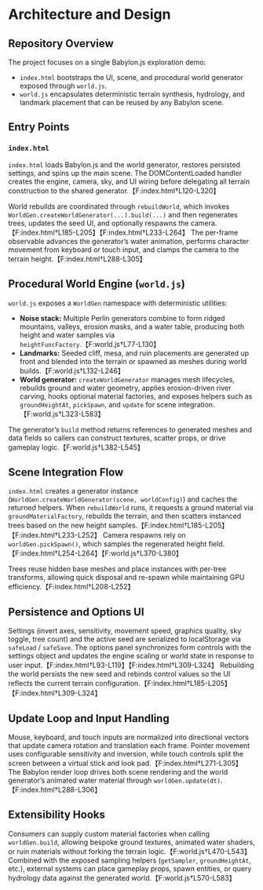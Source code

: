 # Architecture and Design

## Repository Overview

The project focuses on a single Babylon.js exploration demo:

- `index.html` bootstraps the UI, scene, and procedural world generator exposed through `world.js`.
- `world.js` encapsulates deterministic terrain synthesis, hydrology, and landmark placement that can be reused by any Babylon scene.

## Entry Points

### `index.html`
`index.html` loads Babylon.js and the world generator, restores persisted settings, and spins up the main scene. The DOMContentLoaded handler creates the engine, camera, sky, and UI wiring before delegating all terrain construction to the shared generator.【F:index.html†L120-L320】

World rebuilds are coordinated through `rebuildWorld`, which invokes `WorldGen.createWorldGenerator(...).build(...)` and then regenerates trees, updates the seed UI, and optionally respawns the camera.【F:index.html†L185-L205】【F:index.html†L233-L264】 The per-frame observable advances the generator’s water animation, performs character movement from keyboard or touch input, and clamps the camera to the terrain height.【F:index.html†L288-L305】

## Procedural World Engine (`world.js`)

`world.js` exposes a `WorldGen` namespace with deterministic utilities:

- **Noise stack:** Multiple Perlin generators combine to form ridged mountains, valleys, erosion masks, and a water table, producing both height and water samples via `heightFuncFactory`.【F:world.js†L77-L130】
- **Landmarks:** Seeded cliff, mesa, and ruin placements are generated up front and blended into the terrain or spawned as meshes during world builds.【F:world.js†L132-L246】
- **World generator:** `createWorldGenerator` manages mesh lifecycles, rebuilds ground and water geometry, applies erosion-driven river carving, hooks optional material factories, and exposes helpers such as `groundHeightAt`, `pickSpawn`, and `update` for scene integration.【F:world.js†L323-L583】

The generator’s `build` method returns references to generated meshes and data fields so callers can construct textures, scatter props, or drive gameplay logic.【F:world.js†L382-L545】

## Scene Integration Flow

`index.html` creates a generator instance (`WorldGen.createWorldGenerator(scene, worldConfig)`) and caches the returned helpers. When `rebuildWorld` runs, it requests a ground material via `groundMaterialFactory`, rebuilds the terrain, and then scatters instanced trees based on the new height samples.【F:index.html†L185-L205】【F:index.html†L233-L252】 Camera respawns rely on `worldGen.pickSpawn()`, which samples the regenerated height field.【F:index.html†L254-L264】【F:world.js†L370-L380】

Trees reuse hidden base meshes and place instances with per-tree transforms, allowing quick disposal and re-spawn while maintaining GPU efficiency.【F:index.html†L208-L252】

## Persistence and Options UI

Settings (invert axes, sensitivity, movement speed, graphics quality, sky toggle, tree count) and the active seed are serialized to localStorage via `safeLoad` / `safeSave`. The options panel synchronizes form controls with the settings object and updates the engine scaling or world state in response to user input.【F:index.html†L93-L119】【F:index.html†L309-L324】 Rebuilding the world persists the new seed and rebinds control values so the UI reflects the current terrain configuration.【F:index.html†L185-L205】【F:index.html†L309-L324】

## Update Loop and Input Handling

Mouse, keyboard, and touch inputs are normalized into directional vectors that update camera rotation and translation each frame. Pointer movement uses configurable sensitivity and inversion, while touch controls split the screen between a virtual stick and look pad.【F:index.html†L271-L305】 The Babylon render loop drives both scene rendering and the world generator’s animated water material through `worldGen.update(dt)`.【F:index.html†L288-L306】

## Extensibility Hooks

Consumers can supply custom material factories when calling `worldGen.build`, allowing bespoke ground textures, animated water shaders, or ruin materials without forking the terrain logic.【F:world.js†L470-L543】 Combined with the exposed sampling helpers (`getSampler`, `groundHeightAt`, etc.), external systems can place gameplay props, spawn entities, or query hydrology data against the generated world.【F:world.js†L570-L583】

